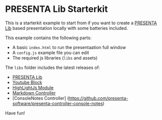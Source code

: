 # PRESENTA Lib Starterkit

This is a starterkit example to start from if you want to create a [PRESENTA Lib](https://lib.presenta.cc/) based presentation locally with some batteries included.

This example contains the following parts:

- A basic `index.html` to run the presentaation full window
- A `config.js` example file you can edit
- The required js libraries (`libs` and assets)

The `libs` folder includes the latest releases of:

- [PRESENTA Lib](https://github.com/presenta-software/presenta-lib)
- [Youtube Block](https://github.com/presenta-software/presenta-block-youtube)
- [HighLightJs Module](https://github.com/presenta-software/presenta-module-highlightjs)
- [Markdown Controller](https://github.com/presenta-software/presenta-controller-markdown)
- [ConsoleNotes Controller] (https://github.com/presenta-software/presenta-controller-console-notes)

Have fun!